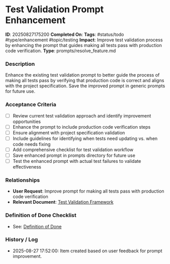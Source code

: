# Test Validation Prompt Enhancement

**ID**: 20250827175200
**Completed On**: 
**Tags**: #status/todo #type/enhancement #topic/testing
**Impact**: Improve test validation process by enhancing the prompt that guides making all tests pass with production code verification.
**Type**: prompts/resolve_feature.md

### Description
Enhance the existing test validation prompt to better guide the process of making all tests pass by verifying that production code is correct and aligns with the project specification. Save the improved prompt in generic prompts for future use.

### Acceptance Criteria
- [ ] Review current test validation approach and identify improvement opportunities
- [ ] Enhance the prompt to include production code verification steps
- [ ] Ensure alignment with project specification validation
- [ ] Include guidelines for identifying when tests need updating vs. when code needs fixing
- [ ] Add comprehensive checklist for test validation workflow
- [ ] Save enhanced prompt in prompts directory for future use
- [ ] Test the enhanced prompt with actual test failures to validate effectiveness

### Relationships
* **User Request**: Improve prompt for making all tests pass with production code verification
* **Relevant Document**: [Test Validation Framework](prompts/validate_all_tests_pass.md)

### Definition of Done Checklist
* See: [Definition of Done](documentation/definition_of_done.md)

### History / Log
* 2025-08-27 17:52:00: Item created based on user feedback for prompt improvement.
